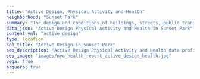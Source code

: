 ```yaml
---
title: "Active Design, Physical Activity and Health"
neighborhood: "Sunset Park"
summary: "The design and conditions of buildings, streets, public transportation and parks influence physical activity, use of active transportation and other healthy behavior. A neighborhood's features can also impact the safety of its residents."
data_json: "Active Design Physical Activity and Health in Sunset Park"
content_yml: "active_design"
type: location
seo_title: "Active Design in Sunset Park"
seo_description: "Active Design Physical Activity and Health data profile for the Sunset Park neighborhood of NYC."
seo_image: "images/nyc_health_report_active_design_health.jpg"
vega: true
arquero: true
---
```

